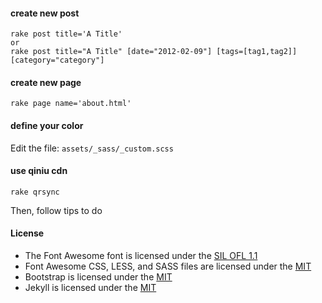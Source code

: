 #### create new post

    rake post title='A Title'
    or
    rake post title="A Title" [date="2012-02-09"] [tags=[tag1,tag2]] [category="category"]

#### create new page

    rake page name='about.html'

#### define your color

Edit the file:  `assets/_sass/_custom.scss`

#### use qiniu cdn

    rake qrsync

Then, follow tips to do

#### License

- The Font Awesome font is licensed under the [SIL OFL 1.1](http://scripts.sil.org/OFL)
- Font Awesome CSS, LESS, and SASS files are licensed under the [MIT](http://opensource.org/licenses/mit-license.html)
- Bootstrap is licensed under the [MIT](http://opensource.org/licenses/mit-license.html)
- Jekyll is licensed under the [MIT](http://opensource.org/licenses/mit-license.html)
